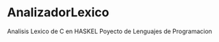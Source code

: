 AnalizadorLexico
================

Analisis  Lexico de C en HASKEL
Poyecto de Lenguajes de Programacion
